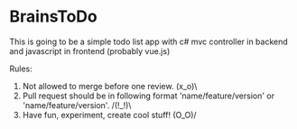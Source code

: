 # BrainsToDo
This is going to be a simple todo list app with c# mvc controller in backend and javascript in frontend (probably vue.js)

Rules:
  1. Not allowed to merge before one review. \(x_o)\
  2. Pull request should be in following format 'name/feature/version' or 'name/feature/version'. /(!_!)\
  3. Have fun, experiment, create cool stuff! \(O_O)/  